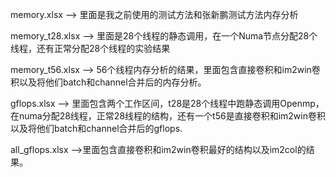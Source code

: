 memory.xlsx --> 里面是我之前使用的测试方法和张新鹏测试方法内存分析

memory_t28.xlsx --> 里面是28个线程的静态调用，在一个Numa节点分配28个线程，还有正常分配28个线程的实验结果

memory_t56.xlsx --> 56个线程内存分析的结果，里面包含直接卷积和im2win卷积以及将他们batch和channel合并后的内存分析。

gflops.xlsx  --> 里面包含两个工作区间，t28是28个线程中跑静态调用Openmp，在numa分配28线程，正常28线程的结构，还有一个t56是直接卷积和im2win卷积以及将他们batch和channel合并后的gflops.

all_gflops.xlsx -->里面包含直接卷积和im2win卷积最好的结构以及im2col的结果。